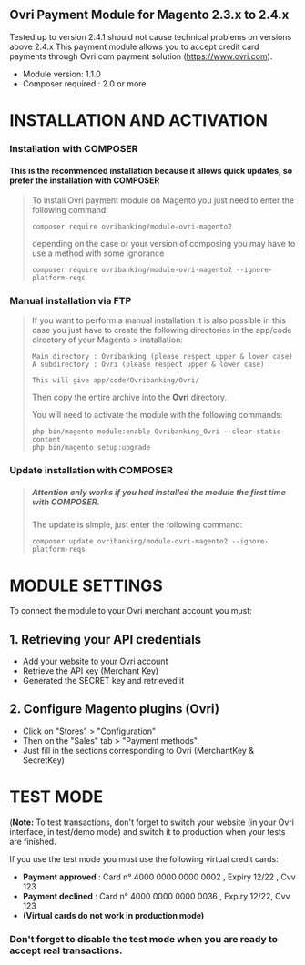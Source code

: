 ## Ovri Payment Module for Magento 2.3.x to 2.4.x 

Tested up to version 2.4.1 should not cause technical problems on versions above 2.4.x
This payment module allows you to accept credit card payments through Ovri.com payment solution (https://www.ovri.com).


* Module version: 1.1.0
* Composer required : 2.0 or more

INSTALLATION AND ACTIVATION
===========================

### Installation with COMPOSER
#### This is the recommended installation because it allows quick updates, so prefer the installation with COMPOSER
> To install Ovri payment module on Magento you just need to enter the following command: 
> 
> ```console
> composer require ovribanking/module-ovri-magento2
> ```
> 
> depending on the case or your version of composing you may have to use a method with some ignorance
> 
> ```console
> composer require ovribanking/module-ovri-magento2 --ignore-platform-reqs
> ```
### Manual installation via FTP
> If you want to perform a manual installation it is also possible in this case you just have to create the following directories in the app/code directory of your Magento > installation: 
> ```
> Main directory : Ovribanking (please respect upper & lower case)
> A subdirectory : Ovri (please respect upper & lower case)
> 
> This will give app/code/Ovribanking/Ovri/
> ```
> Then copy the entire archive into the **Ovri** directory.
> 
> You will need to activate the module with the following commands: 
> ```console
> php bin/magento module:enable Ovribanking_Ovri --clear-static-content
> php bin/magento setup:upgrade
> ```

### Update installation with COMPOSER
> ##### Attention only works if you had installed the module the first time with COMPOSER.
> The update is simple, just enter the following command: 
> ```console
> composer update ovribanking/module-ovri-magento2 --ignore-platform-reqs
> ```

MODULE SETTINGS
===============
To connect the module to your Ovri merchant account you must:

## 1. Retrieving your API credentials
  * Add your website to your Ovri account
  * Retrieve the API key (Merchant Key)
  * Generated the SECRET key and retrieved it
## 2. Configure Magento plugins (Ovri)
  * Click on "Stores" > "Configuration"
  * Then on the "Sales" tab > "Payment methods".
  * Just fill in the sections corresponding to Ovri (MerchantKey & SecretKey)

TEST MODE
==========

(**Note:** To test transactions, don't forget to switch your website (in your Ovri interface, in test/demo mode) and switch it to production when your tests are finished.

If you use the test mode you must use the following virtual credit cards:
* **Payment approved** : Card n° 4000 0000 0000 0002 , Expiry 12/22 , Cvv 123
* **Payment declined** : Card n° 4000 0000 0000 0036 , Expiry 12/22, Cvv 123
* **(Virtual cards do not work in production mode)**

### Don't forget to disable the test mode when you are ready to accept real transactions. 
